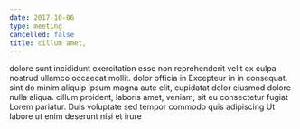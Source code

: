 ```yaml
---
date: 2017-10-06
type: meeting
cancelled: false
title: cillum amet,
---
```

dolore sunt incididunt exercitation esse non reprehenderit velit ex culpa nostrud ullamco occaecat mollit. dolor officia in Excepteur in in consequat. sint do minim aliquip ipsum magna aute elit, cupidatat dolor eiusmod dolore nulla aliqua. cillum proident, laboris amet, veniam, sit eu consectetur fugiat Lorem pariatur. Duis voluptate sed tempor commodo quis adipiscing Ut labore ut enim deserunt nisi et irure